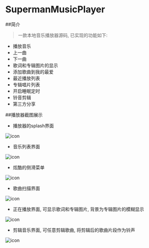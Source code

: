 # SupermanMusicPlayer

##简介
> 一款本地音乐播放器源码, 已实现的功能如下:

* 播放音乐
* 上一曲
* 下一曲
* 歌词和专辑图片的显示
* 添加歌曲到我的最爱
* 最近播放列表
* 专辑唱片列表
* 开启睡眠定时
* 铃音剪辑
* 第三方分享

##播放器截图展示

* 播放器的splash界面

![icon](screenshots/screenshot1.jpg)

* 音乐列表界面

![icon](screenshots/screenshot2.jpg)

* 炫酷的侧滑菜单

![icon](screenshots/screenshot3.jpg)

* 歌曲扫描界面

![icon](screenshots/screenshot4.jpg)

* 正在播放界面, 可显示歌词和专辑图片, 背景为专辑图片的模糊显示 

![icon](screenshots/screenshot5.png)

* 剪辑音乐界面, 可任意剪辑歌曲, 将剪辑后的歌曲片段作为铃声

![icon](screenshots/screenshot6.jpg)

